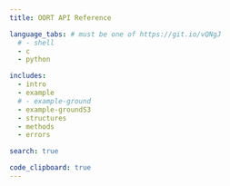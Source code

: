 ```yaml
---
title: OORT API Reference

language_tabs: # must be one of https://git.io/vQNgJ
  # - shell
  - c
  - python

includes:
  - intro
  - example
  # - example-ground
  - example-groundS3
  - structures
  - methods
  - errors

search: true

code_clipboard: true
---
```

